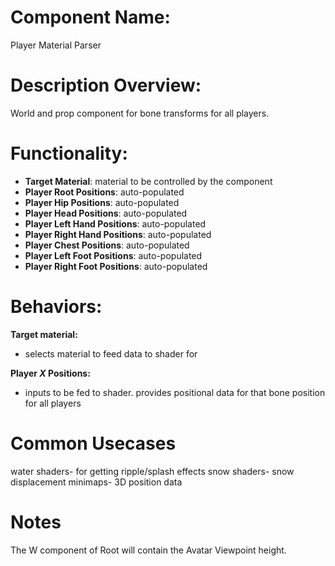 # Component Name:

Player Material Parser

# Description Overview:

World and prop component for bone transforms for all players.

# Functionality:

- __Target Material__: material to be controlled by the component
- __Player Root Positions__: auto-populated
- __Player Hip Positions__: auto-populated
- __Player Head Positions__: auto-populated
- __Player Left Hand Positions__: auto-populated
- __Player Right Hand Positions__: auto-populated
- __Player Chest Positions__: auto-populated
- __Player Left Foot Positions__: auto-populated
- __Player Right Foot Positions__: auto-populated
# Behaviors:

__Target material:__ 

- selects material to feed data to shader for

__Player *X* Positions:__

- inputs to be fed to shader. provides positional data for that bone position for all players

# Common Usecases

water shaders- for getting ripple/splash effects
snow shaders- snow displacement
minimaps- 3D position data

# Notes

The W component of Root will contain the Avatar Viewpoint height.
